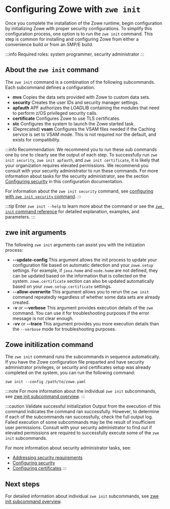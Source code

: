 # Configuring Zowe with `zwe init`

Once you complete the installation of the Zowe runtime, begin configuration by initializing Zowe with proper security configurations. To simplify this configuration process, one option is to run the `zwe init` command. This step is common for installing and configuring Zowe from either a convenience build or from an SMP/E build.

:::info Required roles: system programmer, security administrator
:::

## About the `zwe init` command

The `zwe init` command is a combination of the following subcommands. Each subcommand defines a configuration.

- **mvs**
Copies the data sets provided with Zowe to custom data sets.
- **security**
Creates the user IDs and security manager settings.
- **apfauth**
APF authorizes the LOADLIB containing the modules that need to perform z/OS privileged security calls.
- **certificate**
Configures Zowe to use TLS certificates.
- **stc**
Configures the system to launch the Zowe started task.
- (Deprecated) **vsam**
Configures the VSAM files needed if the Caching service is set to VSAM mode. This is not required nor the default, and exists for compatibility.

:::info Recommendation:
We recommend you to run these sub commands one by one to clearly see the output of each step. To successfully run `zwe init security`, `zwe init apfauth`, and `zwe init certificate`, it is likely that your organization requires elevated permissions. We recommend you consult with your security administrator to run these commands. For more information about tasks for the security administrator, see the section [Configuring security](./configuring-security.md) in this configuration documentation.


For information about the `zwe init security` command, see [configuring with `zwe init security` command](./initialize-security-configuration.md#configuring-with-zwe-init-security-command).
:::

:::tip
Enter `zwe init --help` to learn more about the command or see the [`zwe init` command reference](../appendix/zwe_server_command_reference/zwe/init/zwe-init-vsam.md) for detailed explanation, examples, and parameters.
:::

## zwe init arguments

The following `zwe init` arguments can assist you with the initization process:

- **--update-config**
 This argument allows the init process to update your configuration file based on automatic detection and your `zowe.setup` settings. For example, if `java.home` and `node.home` are not defined, they can be updated based on the information that is collected on the system. `zowe.certificate` section can also be updated automatically based on your `zowe.setup.certificate` settings.
- **--allow-overwrite**
 This argument allows you to rerun the `zwe init` command repeatedly regardless of whether some data sets are already created.
- **-v** or **--verbose**
   This argument provides execution details of the `zwe` command. You can use it for troubleshooting purposes if the error message is not clear enough.
- **-vv** or **--trace**
 This argument provides you more execution details than the `--verbose` mode for troubleshooting purposes.

## Zowe initilization command

The `zwe init` command runs the subcommands in sequence automatically. If you have the Zowe configuration file preparted and have security administrator privileges, or security and certificates setup was already completed on the system, you can run the following command:

```
zwe init --config /path/to/zowe.yaml
```

:::note
For more information about the individual `zwe init` subcommands, see [zwe init subcommand overview](./zwe-init-subcommand-overview.md).
:::

:::caution Validate successful initialization
Output from the execution of this command indicates the command ran successfully. However, to determine if each of the subcommands ran successfully, check the full output log. Failed execution of some subcommands may be the result of insufficient user permissions. Consult with your security administrator to find out if elevated permissions are required to successfully execute some of the `zwe init` subcommands.

For more information about security administrator tasks, see:
* [Addressing security requirements](./address-security-requirements.md)
* [Configuring security](./configuring-security.md)
* [Configuring certificates](./configure-certificates.md)
:::

## Next steps

For detailed information about individual `zwe init` subcommands, see [zwe init subcommand overview](./zwe-init-subcommand-overview.md).
